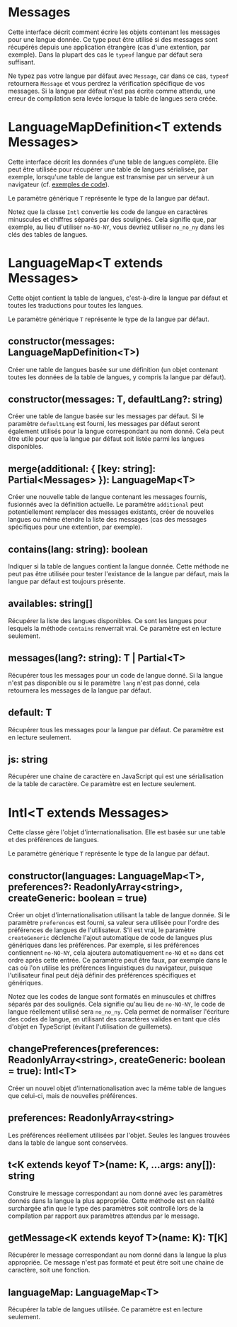 # Messages

Cette interface décrit comment écrire les objets contenant les messages pour une langue donnée. Ce type peut être utilisé si des messages sont récupérés depuis une application étrangère (cas d'une extention, par exemple). Dans la plupart des cas le `typeof` langue par défaut sera suffisant.

Ne typez pas votre langue par défaut avec `Message`, car dans ce cas, `typeof` retournera `Message` et vous perdrez la vérification spécifique de vos messages. Si la langue par défaut n'est pas écrite comme attendu, une erreur de compilation sera levée lorsque la table de langues sera créée.

# LanguageMapDefinition\<T extends Messages>

Cette interface décrit les données d'une table de langues complète. Elle peut être utilisée pour récupérer une table de langues sérialisée, par exemple, lorsqu'une table de langue est transmise par un serveur à un navigateur (cf. [exemples de code](./examples.md)).

Le paramètre générique `T` représente le type de la langue par défaut.

Notez que la classe `Intl` convertie les code de langue en caractères minuscules et chiffres séparés par des soulignés. Cela signifie que, par exemple, au lieu d'utiliser `no-NO-NY`, vous devriez utiliser `no_no_ny` dans les clés des tables de langues.

# LanguageMap\<T extends Messages>

Cette objet contient la table de langues, c'est-à-dire la langue par défaut et toutes les traductions pour toutes les langues.

Le paramètre générique `T` représente le type de la langue par défaut.

## constructor(messages: LanguageMapDefinition\<T>)

Créer une table de langues basée sur une définition (un objet contenant toutes les données de la table de langues, y compris la langue par défaut).

## constructor(messages: T, defaultLang?: string)

Créer une table de langue basée sur les messages par défaut. Si le paramètre `defaultLang` est fourni, les messages par défaut seront également utilisés pour la langue correspondant au nom donné. Cela peut être utile pour que la langue par défaut soit listée parmi les langues disponibles.

## merge(additional: { [key: string]: Partial\<Messages> }): LanguageMap\<T>

Créer une nouvelle table de langue contenant les messages fournis, fusionnés avec la définition actuelle. Le paramètre `additional` peut potentiellement remplacer des messages existants, créer de nouvelles langues ou même étendre la liste des messages (cas des messages spécifiques pour une extention, par exemple).

## contains(lang: string): boolean

Indiquer si la table de langues contient la langue donnée. Cette méthode ne peut pas être utilisée pour tester l'existance de la langue par défaut, mais la langue par défaut est toujours présente.

## availables: string[]

Récupérer la liste des langues disponibles. Ce sont les langues pour lesquels la méthode `contains` renverrait vrai. Ce paramètre est en lecture seulement.

## messages(lang?: string): T | Partial\<T>

Récupérer tous les messages pour un code de langue donné. Si la langue n'est pas disponible ou si le paramètre `lang` n'est pas donné, cela retournera les messages de la langue par défaut.

## default: T

Récupérer tous les messages pour la langue par défaut. Ce paramètre est en lecture seulement.

## js: string

Récupérer une chaine de caractère en JavaScript qui est une sérialisation de la table de caractère. Ce paramètre est en lecture seulement.

# Intl\<T extends Messages>

Cette classe gère l'objet d'internationalisation. Elle est basée sur une table et des préférences de langues.

Le paramètre générique `T` représente le type de la langue par défaut.

## constructor(languages: LanguageMap\<T>, preferences?: ReadonlyArray\<string>, createGeneric: boolean = true)

Créer un objet d'internationalisation utilisant la table de langue donnée. Si le paramètre `preferences` est fourni, sa valeur sera utilisée pour l'ordre des préférences de langues de l'utilisateur. S'il est vrai, le paramètre `createGeneric` déclenche l'ajout automatique de code de langues plus génériques dans les préférences. Par exemple, si les préférences contiennent `no-NO-NY`, cela ajoutera automatiquement `no-NO` et `no` dans cet ordre après cette entrée. Ce paramètre peut être faux, par exemple dans le cas où l'on utilise les préférences linguistiques du navigateur, puisque l'utilisateur final peut déjà définir des préférences spécifiques et génériques.

Notez que les codes de langue sont formatés en minuscules et chiffres séparés par des soulignés. Cela signifie qu'au lieu de `no-NO-NY`, le code de langue réellement utilisé sera `no_no_ny`. Cela permet de normaliser l'écriture des codes de langue, en utilisant des caractères valides en tant que clés d'objet en TypeScript (évitant l'utilisation de guillemets).

## changePreferences(preferences: ReadonlyArray\<string>, createGeneric: boolean = true): Intl\<T>

Créer un nouvel objet d'internationalisation avec la même table de langues que celui-ci, mais de nouvelles préférences.

## preferences: ReadonlyArray\<string>

Les préférences réellement utilisées par l'objet. Seules les langues trouvées dans la table de langue sont conservées.

## t\<K extends keyof T>(name: K, ...args: any[]): string

Construire le message correspondant au nom donné avec les paramètres donnés dans la langue la plus appropriée. Cette méthode est en réalité surchargée afin que le type des paramètres soit controllé lors de la compilation par rapport aux paramètres attendus par le message.

## getMessage\<K extends keyof T>(name: K): T[K]

Récupérer le message correspondant au nom donné dans la langue la plus appropriée. Ce message n'est pas formaté et peut être soit une chaine de caractère, soit une fonction.

## languageMap: LanguageMap\<T>

Récupérer la table de langues utilisée. Ce paramètre est en lecture seulement.
